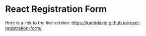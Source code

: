 # React Registration Form

Here is a link to the live version: https://karoldavid.github.io/react-registration-form/
